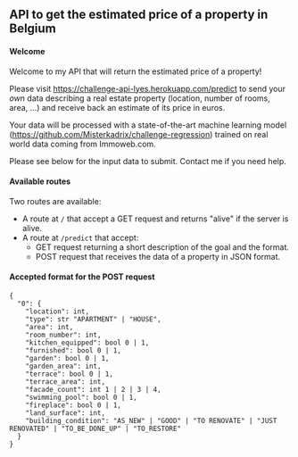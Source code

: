 ## API to get the estimated price of a property in Belgium


#### Welcome
Welcome to my API that will return the estimated price of a property!

Please visit https://challenge-api-lyes.herokuapp.com/predict to send your *own* data describing a real estate property (location, number of rooms, area, ...) and receive back an
estimate of its price in euros.

Your data will be processed with a state-of-the-art machine learning model (https://github.com/Misterkadrix/challenge-regression) trained on real world data coming from Immoweb.com.

Please see below for the input data to submit. Contact me if you need help.

#### Available routes

Two routes are available:
- A route at `/` that accept a GET request and returns "alive" if the server is alive.
- A route at `/predict` that accept:
  - GET request returning a short description of the goal and the format.
  - POST request that receives the data of a property in JSON format.

#### Accepted format for the POST request

```
{
  "0": {
    "location": int,
    "type": str "APARTMENT" | "HOUSE",
    "area": int,
    "room_number": int,
    "kitchen_equipped": bool 0 | 1,
    "furnished": bool 0 | 1,
    "garden": bool 0 | 1,
    "garden_area": int,
    "terrace": bool 0 | 1,
    "terrace_area": int,
    "facade_count": int 1 | 2 | 3 | 4,
    "swimming_pool": bool 0 | 1,
    "fireplace": bool 0 | 1,
    "land_surface": int,
    "building_condition": "AS_NEW" | "GOOD" | "TO RENOVATE" | "JUST RENOVATED" | "TO_BE_DONE_UP" | "TO_RESTORE"
  }
}
```
